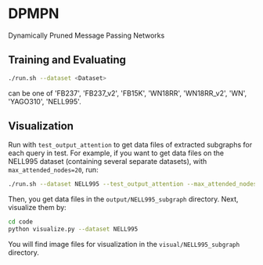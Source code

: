 # DPMPN
Dynamically Pruned Message Passing Networks



## Training and Evaluating

```bash
./run.sh --dataset <Dataset>
```

<Dataset> can be one of 'FB237', 'FB237_v2', 'FB15K', 'WN18RR', 'WN18RR_v2', 'WN', 'YAGO310', 'NELL995'.

## Visualization

Run with `test_output_attention` to get data files of extracted subgraphs for each query in test. For example, if you want to get data files on the NELL995 dataset (containing several separate datasets), with `max_attended_nodes=20`, run:

```bash
./run.sh --dataset NELL995 --test_output_attention --max_attended_nodes 20 --test_max_attended_nodes 20
```

Then, you get data files in the `output/NELL995_subgraph` directory. Next, visualize them by:

```bash
cd code
python visualize.py --dataset NELL995
```

You will find image files for visualization in the `visual/NELL995_subgraph` directory.

